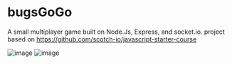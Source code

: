 # bugsGoGo
A small multiplayer game built on Node.Js, Express, and socket.io.
project based on https://github.com/scotch-io/javascript-starter-course

![image](https://i.imgur.com/lWMi9cU.png)
![image](https://i.imgur.com/ByVDrge.png)
